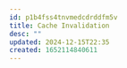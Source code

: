 ```yaml
---
id: p1b4fss4tnvmedcdrddfm5v
title: Cache Invalidation
desc: ""
updated: 2024-12-15T22:35
created: 1652114840611
---
```


